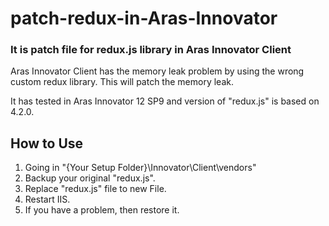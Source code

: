 # patch-redux-in-Aras-Innovator

### It is patch file for redux.js library in Aras Innovator Client

Aras Innovator Client has the memory leak problem by using the wrong custom redux library. 
This will patch the memory leak.

It has tested in Aras Innovator 12 SP9 and version of "redux.js" is based on 4.2.0.

## How to Use

1. Going in "{Your Setup Folder}\Innovator\Client\vendors"
2. Backup your original "redux.js".
3. Replace "redux.js" file to new File.
4. Restart IIS.
5. If you have a problem, then restore it.

